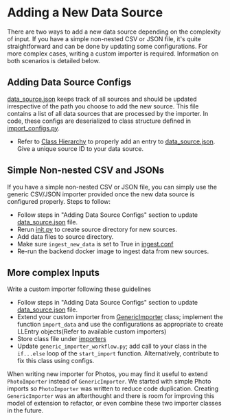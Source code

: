 # Adding a New Data Source
There are two ways to add a new data source depending on the complexity of input.
If you have a simple non-nested CSV or JSON file, it's quite straightforward and can be done by updating some configurations.
For more complex cases, writing a custom importer is required.
Information on both scenarios is detailed below.

## Adding Data Source Configs
[data_source.json](src/common/bootstrap/data_source.json) keeps track of all sources and should be updated 
irrespective of the path you choose to add the new source.
This file contains a list of all data sources that are processed by the importer. 
In code, these configs are deserialized to class structure defined in [import_configs.py](src/common/objects/import_configs.py).
- Refer to [Class Hierarchy](src/common/objects/import_configs.py) to properly add an entry to 
[data_source.json](src/common/bootstrap/data_source.json). Give a unique source ID to your data source.


## Simple Non-nested CSV and JSONs
If you have a simple non-nested CSV or JSON file, you can simply use the generic CSV/JSON importer provided once the new data source is configured properly.
Steps to follow:
- Follow steps in "Adding Data Source Configs" section to update [data_source.json](src/common/bootstrap/data_source.json) file.
- Rerun [init.py](src/init.py) to create source directory for new sources.
- Add data files to source directory.
- Make sure `ingest_new_data` is set to True in [ingest.conf](conf/ingest.conf)
- Re-run the backend docker image to ingest data from new sources.

## More complex Inputs
Write a custom importer following these guidelines 
- Follow steps in "Adding Data Source Configs" section to update [data_source.json](src/common/bootstrap/data_source.json) file.
- Extend your custom importer from [GenericImporter](src/ingest/importers/generic_importer.py) class; 
    implement the function `import_data` and use the configurations as appropriate to create LLEntry objects(Refer to available custom importers)
- Store class file under [importers](src/ingest/importers)
- Update `generic_importer_workflow.py`; add call to your class in the `if...else` loop of the `start_import` function. Alternatively, contribute to fix this class using configs.

When writing new importer for Photos, you may find it useful to extend `PhotoImporter` instead of `GenericImporter`. 
We started with simple Photo imports so `PhotoImporter` was written to reduce code duplication.
Creating `GenericImporter` was an afterthought and there is room for improving this model of extension to refactor, or even combine
these two importer classes in the future. 
